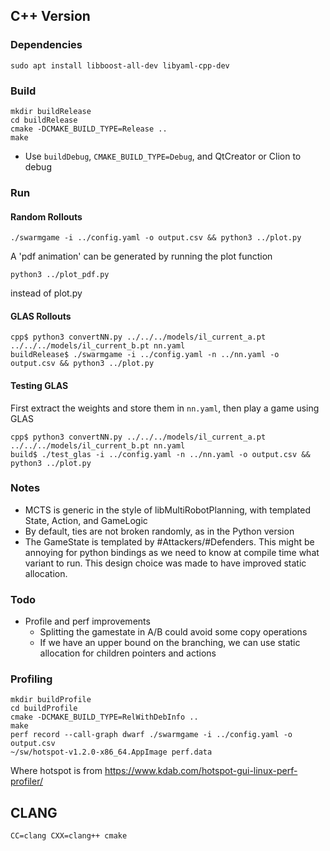 ## C++ Version

### Dependencies

```
sudo apt install libboost-all-dev libyaml-cpp-dev
```

### Build

```
mkdir buildRelease
cd buildRelease
cmake -DCMAKE_BUILD_TYPE=Release ..
make
```

* Use `buildDebug`, `CMAKE_BUILD_TYPE=Debug`, and QtCreator or Clion to debug

### Run

#### Random Rollouts

```
./swarmgame -i ../config.yaml -o output.csv && python3 ../plot.py
```
A 'pdf animation' can be generated by running the plot function
```
python3 ../plot_pdf.py
```
instead of plot.py

#### GLAS Rollouts

```
cpp$ python3 convertNN.py ../../../models/il_current_a.pt ../../../models/il_current_b.pt nn.yaml
buildRelease$ ./swarmgame -i ../config.yaml -n ../nn.yaml -o output.csv && python3 ../plot.py
```

#### Testing GLAS

First extract the weights and store them in `nn.yaml`, then play a game using GLAS
```
cpp$ python3 convertNN.py ../../../models/il_current_a.pt ../../../models/il_current_b.pt nn.yaml
build$ ./test_glas -i ../config.yaml -n ../nn.yaml -o output.csv && python3 ../plot.py
```

### Notes

* MCTS is generic in the style of libMultiRobotPlanning, with templated State, Action, and GameLogic
* By default, ties are not broken randomly, as in the Python version
* The GameState is templated by #Attackers/#Defenders. This might be annoying for python bindings as we need to know at compile time what variant to run. This design choice was made to have improved static allocation.

### Todo

* Profile and perf improvements
  * Splitting the gamestate in A/B could avoid some copy operations
  * If we have an upper bound on the branching, we can use static allocation for children pointers and actions

### Profiling

```
mkdir buildProfile
cd buildProfile
cmake -DCMAKE_BUILD_TYPE=RelWithDebInfo ..
make
perf record --call-graph dwarf ./swarmgame -i ../config.yaml -o output.csv
~/sw/hotspot-v1.2.0-x86_64.AppImage perf.data
```

Where hotspot is from https://www.kdab.com/hotspot-gui-linux-perf-profiler/

## CLANG

```
CC=clang CXX=clang++ cmake
```